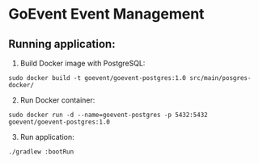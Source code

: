# GoEvent Event Management
## Running application:
1. Build Docker image with PostgreSQL:
```
sudo docker build -t goevent/goevent-postgres:1.0 src/main/posgres-docker/
```
2. Run Docker container:
```
sudo docker run -d --name=goevent-postgres -p 5432:5432 goevent/goevent-postgres:1.0
```
3. Run application:
```
./gradlew :bootRun
```
